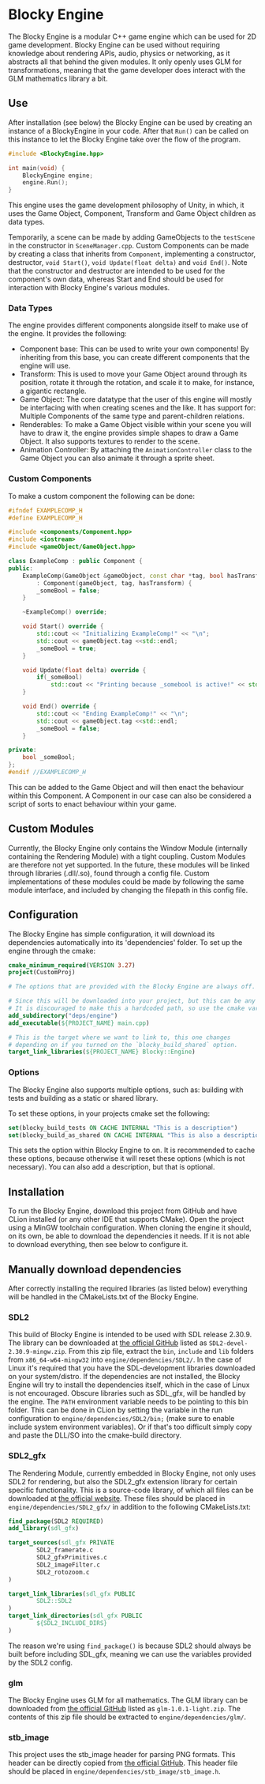 ﻿# Blocky Engine

The Blocky Engine is a modular C++ game engine which can be used for 2D game development. Blocky Engine can be used
without
requiring knowledge about
rendering APIs, audio, physics or networking, as it abstracts all that behind the given modules. It only openly uses GLM
for transformations, meaning that the game developer does interact with the GLM mathematics library a bit.

## Use

After installation (see below) the Blocky Engine can be used by creating an instance of a BlockyEngine in your code.
After that `Run()` can be
called on this instance to let the Blocky Engine take over the flow of the program.

```cpp
#include <BlockyEngine.hpp>

int main(void) {
    BlockyEngine engine;
    engine.Run();
}
```

This engine uses the game development philosophy of Unity, in which, it uses the Game Object, Component, Transform and
Game Object children as data types.

Temporarily, a scene can be made by adding GameObjects to the `testScene` in the constructor in `SceneManager.cpp`.
Custom Components can be made by creating a class that inherits from `Component`, implementing a constructor,
destructor, `void Start()`, `void Update(float delta)` and `void End()`. Note that the constructor and destructor are
intended to be used for the component's own data, whereas Start and End should be used for interaction with Blocky
Engine's various modules.

### Data Types

The engine provides different components alongside itself to make use of the engine. It provides the following:

- Component base: This can be used to write your own components! By inheriting from this base,
  you can create different components that the engine will use.
- Transform: This is used to move your Game Object around through its position, rotate it through the rotation, and
  scale it to make, for instance, a gigantic rectangle.
- Game Object: The core datatype that the user of this engine will mostly be interfacing with when creating scenes and
  the like. It
  has support for: Multiple Components of the same type and parent-children relations.
- Renderables: To make a Game Object visible within your scene you will have to draw it, the engine provides simple
  shapes to draw a Game Object. It also supports textures to render to the scene.
- Animation Controller: By attaching the `AnimationController` class to the Game Object you can also animate it through
  a sprite sheet.

### Custom Components

To make a custom component the following can be done:

```c++
#ifndef EXAMPLECOMP_H
#define EXAMPLECOMP_H

#include <components/Component.hpp>
#include <iostream>
#include <gameObject/GameObject.hpp>

class ExampleComp : public Component {
public:
    ExampleComp(GameObject &gameObject, const char *tag, bool hasTransform)
        : Component(gameObject, tag, hasTransform) {
        _someBool = false;
    }

    ~ExampleComp() override;

    void Start() override {
        std::cout << "Initializing ExampleComp!" << "\n";
        std::cout << gameObject.tag <<std::endl;
        _someBool = true;
    }

    void Update(float delta) override {
        if(_someBool)
            std::cout << "Printing because _somebool is active!" << std::endl;
    }

    void End() override {
        std::cout << "Ending ExampleComp!" << "\n";
        std::cout << gameObject.tag <<std::endl;
        _someBool = false;
    }

private:
    bool _someBool;
};
#endif //EXAMPLECOMP_H
```

This can be added to the Game Object and will then enact the behaviour within this Component. A Component in our case
can also be considered a script of sorts to enact behaviour within your game.

## Custom Modules

Currently, the Blocky Engine only contains the Window Module (internally containing the Rendering Module) with a tight
coupling. Custom Modules are therefore not yet supported. In the future, these modules will be linked through
libraries (.dll/.so), found through a config file. Custom implementations of these modules could be made by following
the same module interface, and
included by changing the filepath in this config file.

## Configuration

The Blocky Engine has simple configuration, it will download its dependencies automatically into its 'dependencies'
folder. To set up the engine through the cmake:

```cmake
cmake_minimum_required(VERSION 3.27)
project(CustomProj)

# The options that are provided with the Blocky Engine are always off.

# Since this will be downloaded into your project, but this can be any directory. 
# It is discouraged to make this a hardcoded path, so use the cmake vars for this.
add_subdirectory("deps/engine")
add_executable(${PROJECT_NAME} main.cpp)

# This is the target where we want to link to, this one changes
# depending on if you turned on the `blocky_build_shared` option.
target_link_libraries(${PROJECT_NAME} Blocky::Engine) 
```

### Options

The Blocky Engine also supports multiple options, such as: building with tests and building as a static or shared
library.

To set these options, in your projects cmake set the following:

```cmake
set(blocky_build_tests ON CACHE INTERNAL "This is a description")
set(blocky_build_as_shared ON CACHE INTERNAL "This is also a description")
```

This sets the option within Blocky Engine to on. It is recommended to cache these options, because otherwise it will
reset these options (which is not necessary). You can also add a description, but that is optional.

## Installation

To run the Blocky Engine, download this project from GitHub and have CLion installed (or any other IDE that supports
CMake). Open the project using a MinGW toolchain configuration. When cloning the engine it should, on its own, be
able
to download the dependencies it needs. If it is not able to download everything, then see below to configure it.

## Manually download dependencies

After correctly installing the required libraries (as listed below) everything will be handled in the CMakeLists.txt of
the
Blocky Engine.

### SDL2

This build of Blocky Engine is intended to be used with SDL release 2.30.9. The library can be downloaded
at [the official GitHub](https://github.com/libsdl-org/SDL/releases/tag/release-2.30.9) listed as
`SDL2-devel-2.30.9-mingw.zip`. From this zip file, extract the `bin`, `include` and
`lib` folders from `x86_64-w64-mingw32` into `engine/dependencies/SDL2/`.
In the case of Linux it's required that you have the SDL-development libraries downloaded on your system/distro. If the
dependencies are not installed, the Blocky Engine will try to install the dependencies itself, which in the case of
Linux is not encouraged. Obscure libraries such as SDL_gfx, will be handled by the engine.
The `PATH` environment variable needs to be
pointing to
this bin folder. This can be
done in CLion by setting the variable in the run configuration to `engine/dependencies/SDL2/bin;` (make sure to enable
include
system environment variables).
Or if that's too difficult simply copy and paste the DLL/SO into the cmake-build directory.

### SDL2_gfx

The Rendering Module, currently embedded in Blocky Engine, not only uses SDL2 for rendering, but also the SDL2_gfx
extension library for certain specific functionality. This is a source-code library, of which all files can be
downloaded at [the official website](https://www.ferzkopp.net/Software/SDL2_gfx/Docs/html/files.html). These files
should be placed in `engine/dependencies/SDL2_gfx/` in addition to the following CMakeLists.txt:

```cmake
find_package(SDL2 REQUIRED)
add_library(sdl_gfx)

target_sources(sdl_gfx PRIVATE
        SDL2_framerate.c
        SDL2_gfxPrimitives.c
        SDL2_imageFilter.c
        SDL2_rotozoom.c
)

target_link_libraries(sdl_gfx PUBLIC
        SDL2::SDL2
)
target_link_directories(sdl_gfx PUBLIC
        ${SDL2_INCLUDE_DIRS}
)
```

The reason we're using `find_package()` is because SDL2 should always be built before including SDL_gfx,
meaning we can use the variables provided by the SDL2 config.

### glm

The Blocky Engine uses GLM for all mathematics. The GLM library can be downloaded
from [the official GitHub](https://github.com/g-truc/glm/releases/tag/1.0.1) listed as `glm-1.0.1-light.zip`. The
contents of this zip file should be extracted to `engine/dependencies/glm/`.

### stb_image

This project uses the stb_image header for parsing PNG formats. This header can be directly copied
from [the official GitHub](https://github.com/nothings/stb/blob/master/stb_image.h). This header file should be placed
in `engine/dependencies/stb_image/stb_image.h`.